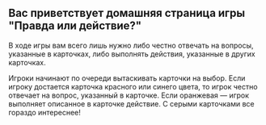 ## Вас приветствует домашняя страница игры "Правда или действие?"

В ходе игры вам всего лишь нужно либо честно отвечать на вопросы, указанные в карточках, либо выполнять действия, указанные в других карточках.

Игроки начинают по очереди вытаскивать карточки на выбор. Если игроку достается карточка красного или синего цвета, то игрок честно отвечает на вопрос, указанный в карточке. Если оранжевая — игрок выполняет описанное в карточке действие. С серыми карточками все гораздо интереснее!

